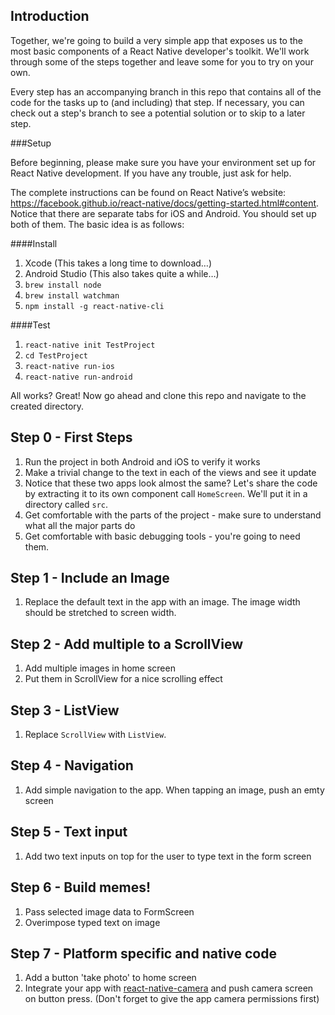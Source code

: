 ## Introduction

Together, we're going to build a very simple app that exposes us to the most basic 
components of a React Native developer's toolkit. We'll work through some of the steps 
together and leave some for you to try on your own. 

Every step has an accompanying branch in this repo that contains all of the code for the tasks up to (and including)
that step. If necessary, you can check out a step's branch to see a potential solution
or to skip to a later step.

###Setup

Before beginning, please make sure you have your environment set up for React Native development.
If you have any trouble, just ask for help.

The complete instructions can be found on React Native’s website: 
https://facebook.github.io/react-native/docs/getting-started.html#content. 
Notice that there are separate tabs for iOS and Android. You should set up both of them.
The basic idea is as follows: 

####Install

1. Xcode (This takes a long time to download…)
1. Android Studio (This also takes quite a while…)
1. `brew install node`
1. `brew install watchman`
1. `npm install -g react-native-cli`

####Test

1. `react-native init TestProject`
1. `cd TestProject`
1. `react-native run-ios`
1. `react-native run-android`

All works? Great! Now go ahead and clone this repo and navigate to the created directory.

## Step 0 - First Steps

1. Run the project in both Android and iOS to verify it works
1. Make a trivial change to the text in each of the views and see it update
1. Notice that these two apps look almost the same? Let's share the code by
extracting it to its own component call `HomeScreen`. We'll put it in a directory called `src`.
1. Get comfortable with the parts of the project - make sure to understand what all the major parts do
1. Get comfortable with basic debugging tools - you're going to need them.

## Step 1 - Include an Image

1. Replace the default text in the app with an image. The image width should be stretched to screen width.

## Step 2 - Add multiple to a ScrollView

1. Add multiple images in home screen
1. Put them in ScrollView for a nice scrolling effect

## Step 3 - ListView

1. Replace `ScrollView` with `ListView`.

## Step 4 - Navigation

1. Add simple navigation to the app. When tapping an image, push an emty screen

## Step 5 - Text input

1. Add two text inputs on top for the user to type text in  the form screen

## Step 6 - Build memes!

1. Pass selected image data to FormScreen
2. Overimpose typed text on image

## Step 7 - Platform specific and native code

1. Add a button 'take photo' to home screen
2. Integrate your app with [react-native-camera](https://github.com/lwansbrough/react-native-camera) and push camera screen on button press. (Don't forget to give the app camera permissions first)
